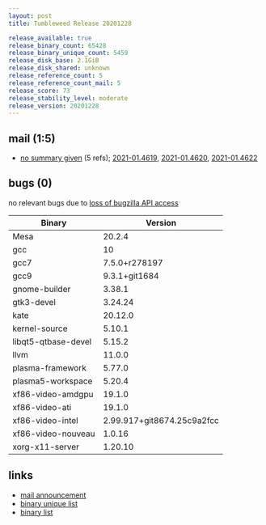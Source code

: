 ```yaml
---
layout: post
title: Tumbleweed Release 20201228

release_available: true
release_binary_count: 65428
release_binary_unique_count: 5459
release_disk_base: 2.1GiB
release_disk_shared: unknown
release_reference_count: 5
release_reference_count_mail: 5
release_score: 73
release_stability_level: moderate
release_version: 20201228
---
```


## mail (1:5)

- [no summary given](https://github.com/boombatower/tumbleweed-review/issues/10) (5 refs); [2021-01.4619](https://github.com/boombatower/tumbleweed-review/issues/10), [2021-01.4620](https://github.com/boombatower/tumbleweed-review/issues/10), [2021-01.4622](https://github.com/boombatower/tumbleweed-review/issues/10)

## bugs (0)

<!--more-->

no relevant bugs due to [loss of bugzilla API access](https://bugzilla.opensuse.org/show_bug.cgi?id=1157722)

Binary | Version
--- | ---
Mesa | 20.2.4
gcc | 10
gcc7 | 7.5.0+r278197
gcc9 | 9.3.1+git1684
gnome-builder | 3.38.1
gtk3-devel | 3.24.24
kate | 20.12.0
kernel-source | 5.10.1
libqt5-qtbase-devel | 5.15.2
llvm | 11.0.0
plasma-framework | 5.77.0
plasma5-workspace | 5.20.4
xf86-video-amdgpu | 19.1.0
xf86-video-ati | 19.1.0
xf86-video-intel | 2.99.917+git8674.25c9a2fcc
xf86-video-nouveau | 1.0.16
xorg-x11-server | 1.20.10

## links

- [mail announcement](https://github.com/boombatower/tumbleweed-review/issues/10)
- [binary unique list](http://download.opensuse.org/history/20201228/rpm.unique.list)
- [binary list](http://download.opensuse.org/history/20201228/rpm.list)
